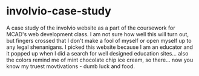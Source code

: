 # involvio-case-study
A case study of the involvio website as a part of the coursework for MCAD's web development class.
I am not sure how well this will turn out, but fingers crossed that I don't make a fool of myself or open myself up to any legal shenanigans. I picked this website because I am an educator and it popped up when I did a search for well designed education sites... also the colors remind me of mint chocolate chip ice cream, so there... now you know my truest movtivations - dumb luck and food.
